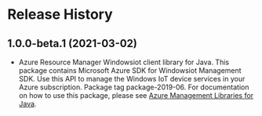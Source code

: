 # Release History

## 1.0.0-beta.1 (2021-03-02)

- Azure Resource Manager Windowsiot client library for Java. This package contains Microsoft Azure SDK for Windowsiot Management SDK. Use this API to manage the Windows IoT device services in your Azure subscription. Package tag package-2019-06. For documentation on how to use this package, please see [Azure Management Libraries for Java](https://aka.ms/azsdk/java/mgmt).
